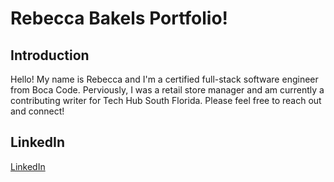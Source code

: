 # Rebecca Bakels Portfolio!

## Introduction

Hello! My name is Rebecca and I'm a certified full-stack software engineer from Boca Code. Perviously, I was a retail store manager and am currently a contributing writer for Tech Hub South Florida. Please feel free to reach out and connect!

## LinkedIn
[LinkedIn](https://www.linkedin.com/in/rebecca-bakels-311920139/)
